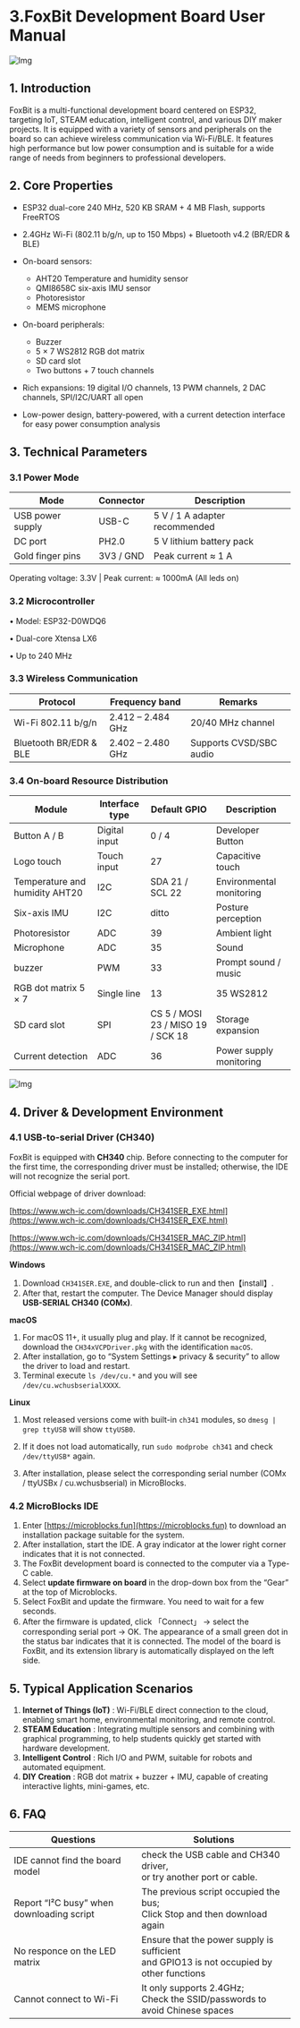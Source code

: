 

# 3.FoxBit Development Board User Manual 

![Img](./media/img-20250718191932.png)

## 1. Introduction

FoxBit is a multi-functional development board centered on ESP32, targeting IoT, STEAM education, intelligent control, and various DIY maker projects. It is equipped with a variety of sensors and peripherals on the board so can achieve wireless communication via Wi-Fi/BLE. It features high performance but low power consumption and is suitable for a wide range of needs from beginners to professional developers.



## 2. Core Properties

- ESP32 dual-core 240 MHz, 520 KB SRAM + 4 MB Flash, supports FreeRTOS

- 2.4GHz Wi-Fi (802.11 b/g/n, up to 150 Mbps) + Bluetooth v4.2 (BR/EDR & BLE)
- On-board sensors:

	- AHT20 Temperature and humidity sensor
	- QMI8658C six-axis IMU sensor
	- Photoresistor
	- MEMS microphone
- On-board peripherals:

	- Buzzer
	- 5 × 7 WS2812 RGB dot matrix
	- SD card slot
	- Two buttons + 7 touch channels
- Rich expansions: 19 digital I/O channels, 13 PWM channels, 2 DAC channels, SPI/I2C/UART all open

- Low-power design, battery-powered, with a current detection interface for easy power consumption analysis



## 3. Technical Parameters

### 3.1 Power Mode

| Mode | Connector | Description |
|------|--------|------|
| USB power supply | USB-C | 5 V / 1 A adapter recommended |
| DC port | PH2.0 | 5 V lithium battery pack |
| Gold finger pins | 3V3 / GND | Peak current ≈ 1 A |

Operating voltage: 3.3V	|	Peak current: ≈ 1000mA (All leds on)

### 3.2 Microcontroller

• Model: ESP32-D0WDQ6		

• Dual-core Xtensa LX6		

• Up to 240 MHz

### 3.3 Wireless Communication

| Protocol | Frequency band | Remarks |
|------|------|------|
| Wi-Fi 802.11 b/g/n | 2.412 – 2.484 GHz | 20/40 MHz channel |
| Bluetooth BR/EDR & BLE | 2.402 – 2.480 GHz | Supports CVSD/SBC audio |

### 3.4 On-board Resource Distribution

| Module | Interface type | Default GPIO | Description |
|------|----------|----------|------|
| Button A / B | Digital input | 0 / 4 | Developer Button |
| Logo touch | Touch input | 27 | Capacitive touch |
| Temperature and humidity AHT20 | I2C | SDA 21 / SCL 22 | Environmental monitoring |
| Six-axis IMU | I2C | ditto | Posture perception |
| Photoresistor | ADC | 39 | Ambient light |
| Microphone | ADC | 35 | Sound |
| buzzer | PWM | 33 | Prompt sound / music |
| RGB dot matrix 5 × 7 | Single line | 13 | 35 WS2812 |
| SD card slot | SPI | CS 5 / MOSI 23 / MISO 19 / SCK 18 | Storage expansion |
| Current detection | ADC | 36 | Power supply monitoring |

![Img](./media/img-20250718191959.png)



## 4. Driver & Development Environment

### 4.1 USB-to-serial Driver (CH340)

FoxBit is equipped with **CH340** chip. Before connecting to the computer for the first time, the corresponding driver must be installed; otherwise, the IDE will not recognize the serial port.

Official webpage of driver download: 

[https://www.wch-ic.com/downloads/CH341SER_EXE.html](https://www.wch-ic.com/downloads/CH341SER_EXE.html)

[https://www.wch-ic.com/downloads/CH341SER_MAC_ZIP.html](https://www.wch-ic.com/downloads/CH341SER_MAC_ZIP.html)



**Windows**  

1. Download `CH341SER.EXE`, and double-click to run and then【install】.
2. After that, restart the computer. The Device Manager should display **USB-SERIAL CH340 (COMx)**.

**macOS**  
1. For macOS 11+, it usually plug and play. If it cannot be recognized, download the  `CH34xVCPDriver.pkg` with the identification `macOS`.   
2. After installation, go to “System Settings ▸ privacy & security” to allow the driver to load and restart.
3. Terminal execute `ls /dev/cu.*` and you will see `/dev/cu.wchusbserialXXXX`. 

**Linux**

1. Most released versions come with built-in `ch341` modules, so `dmesg | grep ttyUSB` will show  `ttyUSB0`.

2. If it does not load automatically, run `sudo modprobe ch341` and check  `/dev/ttyUSB*` again.

3. After installation, please select the corresponding serial number (COMx / ttyUSBx / cu.wchusbserial) in MicroBlocks.

### 4.2 MicroBlocks IDE

1. Enter [https://microblocks.fun](https://microblocks.fun) to download an installation package suitable for the system. 
2. After installation, start the IDE. A gray indicator at the lower right corner indicates that it is not connected.
3. The FoxBit development board is connected to the computer via a Type-C cable.
4. Select **update firmware on board** in the drop-down box from the “Gear” at the top of Microblocks.
5. Select FoxBit and update the firmware. You need to wait for a few seconds.
6. After the firmware is updated, click 「Connect」 → select the corresponding serial port → OK. The appearance of a small green dot in the status bar indicates that it is connected. The model of the board is FoxBit, and its extension library is automatically displayed on the left side.



## 5. Typical Application Scenarios

1. **Internet of Things (IoT)** : Wi-Fi/BLE direct connection to the cloud, enabling smart home, environmental monitoring, and remote control.
2. **STEAM Education** : Integrating multiple sensors and combining with graphical programming, to help students quickly get started with hardware development.
3. **Intelligent Control** : Rich I/O and PWM, suitable for robots and automated equipment.
4. **DIY Creation** : RGB dot matrix + buzzer + IMU, capable of creating interactive lights, mini-games, etc.



## 6. FAQ

| Questions | Solutions |
|------|----------|
| IDE cannot find the board model | check the USB cable and CH340 driver, <br>or try another port or cable. |
| Report “I²C busy” when downloading script | The previous script occupied the bus; <br/>Click Stop and then download again |
| No responce on the LED matrix | Ensure that the power supply is sufficient <br/>and GPIO13 is not occupied by other functions |
| Cannot connect to Wi-Fi | It only supports 2.4GHz; <br/>Check the SSID/passwords to avoid Chinese spaces |
